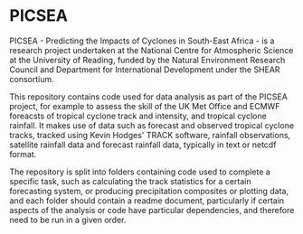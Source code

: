 # PICSEA

PICSEA - Predicting the Impacts of Cyclones in South-East Africa - is a research project undertaken at the National Centre for Atmospheric Science at the University of Reading, funded by the Natural Environment Research Council and Department for International Development under the SHEAR consortium. 

This repository contains code used for data analysis as part of the PICSEA project, for example to assess the skill of the UK Met Office and ECMWF foreacsts of tropical cyclone track and intensity, and tropical cyclone rainfall. It makes use of data such as forecast and observed tropical cyclone tracks, tracked using Kevin Hodges' TRACK software, rainfall observations, satellite rainfall data and forecast rainfall data, typically in text or netcdf format.

The repository is split into folders containing code used to complete a specific task, such as calculating the track statistics for a certain forecasting system, or producing precipitation composites or plotting data, and each folder should contain a readme document, particularly if certain aspects of the analysis or code have particular dependencies, and therefore need to be run in a given order. 
